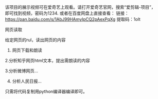 该项目的展示视频可在爱奇艺上观看。请打开爱奇艺官网，搜索“爱剪辑-项目”，即可找到视频，密码为1234.
或者在百度网盘上直接查看：
链接：https://pan.baidu.com/s/1AbJ99HAmyIpCQ2pAexPqXg 
提取码：1olt 


网页读取

给定网页的rul，读出网页的内容 

1. 网页下载和朗读

2.分析知乎网页html文本，提出需朗读的内容 

3.分析微博网页… 

4. 分析人民日报…

只需将代码复制用python编译器编译即可。


